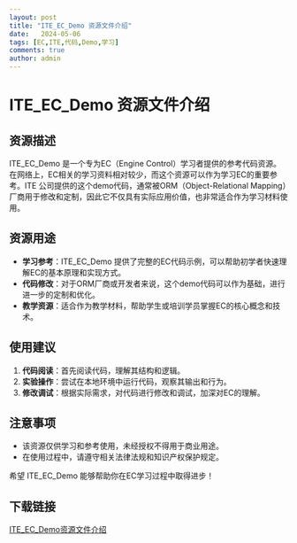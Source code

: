 ```yaml
---
layout: post
title: "ITE_EC_Demo 资源文件介绍"
date:   2024-05-06
tags: [EC,ITE,代码,Demo,学习]
comments: true
author: admin
---
```

# ITE_EC_Demo 资源文件介绍

## 资源描述

ITE_EC_Demo 是一个专为EC（Engine Control）学习者提供的参考代码资源。在网络上，EC相关的学习资料相对较少，而这个资源可以作为学习EC的重要参考。ITE 公司提供的这个demo代码，通常被ORM（Object-Relational Mapping）厂商用于修改和定制，因此它不仅具有实际应用价值，也非常适合作为学习材料使用。

## 资源用途

- **学习参考**：ITE_EC_Demo 提供了完整的EC代码示例，可以帮助初学者快速理解EC的基本原理和实现方式。
- **代码修改**：对于ORM厂商或开发者来说，这个demo代码可以作为基础，进行进一步的定制和优化。
- **教学资源**：适合作为教学材料，帮助学生或培训学员掌握EC的核心概念和技术。

## 使用建议

1. **代码阅读**：首先阅读代码，理解其结构和逻辑。
2. **实验操作**：尝试在本地环境中运行代码，观察其输出和行为。
3. **修改调试**：根据实际需求，对代码进行修改和调试，加深对EC的理解。

## 注意事项

- 该资源仅供学习和参考使用，未经授权不得用于商业用途。
- 在使用过程中，请遵守相关法律法规和知识产权保护规定。

希望 ITE_EC_Demo 能够帮助你在EC学习过程中取得进步！

## 下载链接

[ITE_EC_Demo资源文件介绍](https://pan.quark.cn/s/bf763471d4bc)